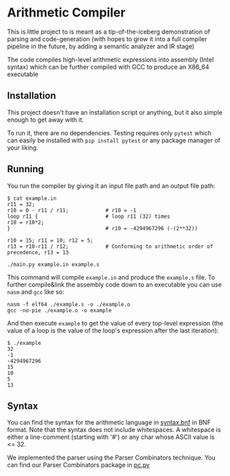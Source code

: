 # Arithmetic Compiler
This is little project to is meant as a tip-of-the-iceberg demonstration 
of parsing and code-generation (with hopes to grow it into a full compiler
pipeline in the future, by adding a semantic analyzer and IR stage)

The code compiles high-level arithmetic expressions into assembly (Intel syntax)
which can be further compiled with GCC to produce an X86_64 executable

## Installation
This project doesn't have an installation script or anything, but it also simple
enough to get away with it.

To run it, there are no dependencies. Testing requires only `pytest` which can easily 
be installed with `pip install pytest` or any package manager of your liking.

## Running
You run the compiler by giving it an input file path and an output file path:

```
$ cat example.in
r11 = 32;
r10 = 0 - r11 / r11;            # r10 = -1
loop r11 {                      # loop r11 (32) times
r10 = r10*2;
}                               # r10 = -4294967296 (-(2**32))

r10 = 15; r11 = 10; r12 = 5;
r13 = r10-r11 / r12;            # Conforming to arithmetic order of precedence, r13 = 13

./main.py example.in example.s
```

This command will compile `example.in` and produce the `example.s` file. 
To further compile&link the assembly code down to an executable you can use
`nasm` and `gcc` like so:
```
nasm -f elf64 ./example.s -o ./example.o
gcc -no-pie ./example.o -o example
``` 

And then execute `example` to get the value of every top-level expression (the value of a loop
is the value of the loop's expression after the last iteration):
```
$ ./example 
32
-1
-4294967296
15
10
5
13
```

## Syntax

You can find the syntax for the arithmetic language in [syntax.bnf](compiler/syntax.bnf) in BNF format. 
Note that the syntax does not include whitespaces. A whitespace is either a line-comment 
(starting with '#') or any char whose ASCII value is <= 32.

We implemented the parser using the Parser Combinators technique. You can find our Parser 
Combinators package in [pc.py](infra/pc.py)

